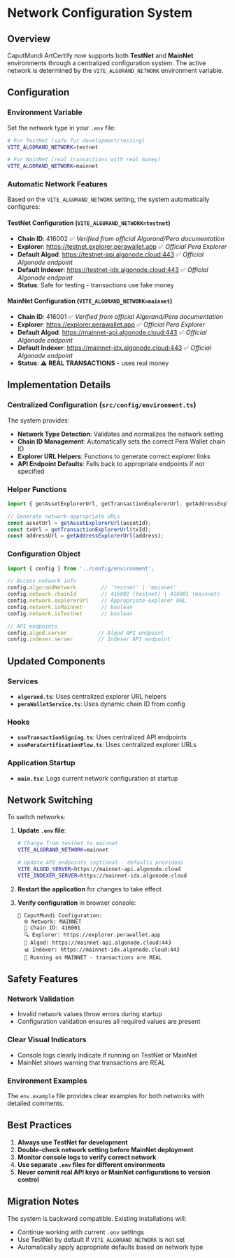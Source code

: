 # Network Configuration System

## Overview

CaputMundi ArtCertify now supports both **TestNet** and **MainNet** environments through a centralized configuration system. The active network is determined by the `VITE_ALGORAND_NETWORK` environment variable.

## Configuration

### Environment Variable

Set the network type in your `.env` file:

```bash
# For TestNet (safe for development/testing)
VITE_ALGORAND_NETWORK=testnet

# For MainNet (real transactions with real money)
VITE_ALGORAND_NETWORK=mainnet
```

### Automatic Network Features

Based on the `VITE_ALGORAND_NETWORK` setting, the system automatically configures:

#### TestNet Configuration (`VITE_ALGORAND_NETWORK=testnet`)
- **Chain ID**: 416002 ✅ *Verified from official Algorand/Pera documentation*
- **Explorer**: https://testnet.explorer.perawallet.app ✅ *Official Pera Explorer*
- **Default Algod**: https://testnet-api.algonode.cloud:443 ✅ *Official Algonode endpoint*
- **Default Indexer**: https://testnet-idx.algonode.cloud:443 ✅ *Official Algonode endpoint*
- **Status**: Safe for testing - transactions use fake money

#### MainNet Configuration (`VITE_ALGORAND_NETWORK=mainnet`)
- **Chain ID**: 416001 ✅ *Verified from official Algorand/Pera documentation*
- **Explorer**: https://explorer.perawallet.app ✅ *Official Pera Explorer*
- **Default Algod**: https://mainnet-api.algonode.cloud:443 ✅ *Official Algonode endpoint*
- **Default Indexer**: https://mainnet-idx.algonode.cloud:443 ✅ *Official Algonode endpoint*
- **Status**: ⚠️ **REAL TRANSACTIONS** - uses real money

## Implementation Details

### Centralized Configuration (`src/config/environment.ts`)

The system provides:
- **Network Type Detection**: Validates and normalizes the network setting
- **Chain ID Management**: Automatically sets the correct Pera Wallet chain ID
- **Explorer URL Helpers**: Functions to generate correct explorer links
- **API Endpoint Defaults**: Falls back to appropriate endpoints if not specified

### Helper Functions

```typescript
import { getAssetExplorerUrl, getTransactionExplorerUrl, getAddressExplorerUrl } from '../config/environment';

// Generate network-appropriate URLs
const assetUrl = getAssetExplorerUrl(assetId);
const txUrl = getTransactionExplorerUrl(txId);
const addressUrl = getAddressExplorerUrl(address);
```

### Configuration Object

```typescript
import { config } from '../config/environment';

// Access network info
config.algorandNetwork        // 'testnet' | 'mainnet'
config.network.chainId        // 416002 (testnet) | 416001 (mainnet)
config.network.explorerUrl    // Appropriate explorer URL
config.network.isMainnet      // boolean
config.network.isTestnet      // boolean

// API endpoints
config.algod.server          // Algod API endpoint
config.indexer.server        // Indexer API endpoint
```

## Updated Components

### Services
- **`algorand.ts`**: Uses centralized explorer URL helpers
- **`peraWalletService.ts`**: Uses dynamic chain ID from config

### Hooks
- **`useTransactionSigning.ts`**: Uses centralized API endpoints
- **`usePeraCertificationFlow.ts`**: Uses centralized explorer URLs

### Application Startup
- **`main.tsx`**: Logs current network configuration at startup

## Network Switching

To switch networks:

1. **Update `.env` file**:
   ```bash
   # Change from testnet to mainnet
   VITE_ALGORAND_NETWORK=mainnet
   
   # Update API endpoints (optional - defaults provided)
   VITE_ALGOD_SERVER=https://mainnet-api.algonode.cloud
   VITE_INDEXER_SERVER=https://mainnet-idx.algonode.cloud
   ```

2. **Restart the application** for changes to take effect

3. **Verify configuration** in browser console:
   ```
   🔧 CaputMundi Configuration:
     🌐 Network: MAINNET
     🔗 Chain ID: 416001
     🔍 Explorer: https://explorer.perawallet.app
     📡 Algod: https://mainnet-api.algonode.cloud:443
     📊 Indexer: https://mainnet-idx.algonode.cloud:443
     🔴 Running on MAINNET - transactions are REAL
   ```

## Safety Features

### Network Validation
- Invalid network values throw errors during startup
- Configuration validation ensures all required values are present

### Clear Visual Indicators
- Console logs clearly indicate if running on TestNet or MainNet
- MainNet shows warning that transactions are REAL

### Environment Examples
The `env.example` file provides clear examples for both networks with detailed comments.

## Best Practices

1. **Always use TestNet for development**
2. **Double-check network setting before MainNet deployment**
3. **Monitor console logs to verify correct network**
4. **Use separate `.env` files for different environments**
5. **Never commit real API keys or MainNet configurations to version control**

## Migration Notes

The system is backward compatible. Existing installations will:
- Continue working with current `.env` settings
- Use TestNet by default if `VITE_ALGORAND_NETWORK` is not set
- Automatically apply appropriate defaults based on network type 